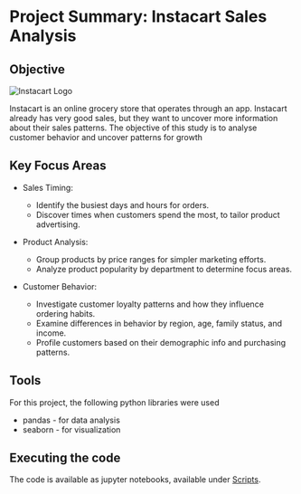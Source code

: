 # Project Summary: Instacart Sales Analysis

## Objective
![Instacart Logo](https://github.com/user-attachments/assets/71b6387c-1158-426e-b7ce-cf64db85ccad)

Instacart is an online grocery store that operates through an app. Instacart already has very good sales, but they want to uncover more information about their sales patterns. The objective of this study is to analyse customer behavior and uncover patterns for growth

## Key Focus Areas
+ Sales Timing:
  + Identify the busiest days and hours for orders.
  + Discover times when customers spend the most, to tailor product advertising.

+ Product Analysis:
  + Group products by price ranges for simpler marketing efforts.
  + Analyze product popularity by department to determine focus areas.

+ Customer Behavior:
  + Investigate customer loyalty patterns and how they influence ordering habits.
  + Examine differences in behavior by region, age, family status, and income.
  + Profile customers based on their demographic info and purchasing patterns.


## Tools
For this project, the following python libraries were used
+ pandas - for data analysis
+ seaborn - for visualization

## Executing the code
The code is available as jupyter notebooks, available under [Scripts](./Scripts).








